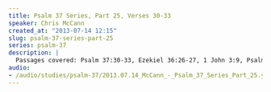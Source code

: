 ```yaml
--- 
title: Psalm 37 Series, Part 25, Verses 30-33
speaker: Chris McCann
created_at: "2013-07-14 12:15"
slug: psalm-37-series-part-25
series: psalm-37
description: |
  Passages covered: Psalm 37:30-33, Ezekiel 36:26-27, 1 John 3:9, Psalm 26:1, Ezekiel 33:6-7, Micah 7:7, Habakkuk 2:1-3, Deuteronomy 25:1-3, 2 Corinthians 5:10.
audio: 
- /audio/studies/psalm-37/2013.07.14_McCann_-_Psalm_37_Series_Part_25.yaml
---
```

